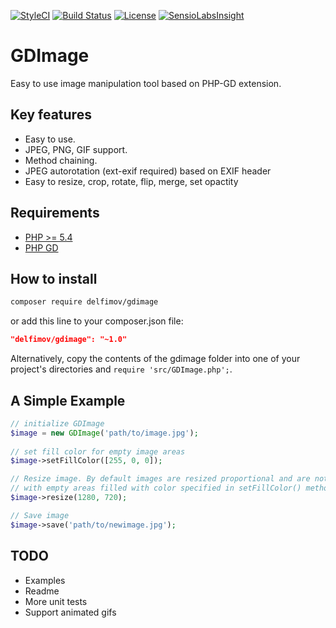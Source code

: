[![StyleCI](https://styleci.io/repos/99135056/shield?branch=master)](https://styleci.io/repos/99135056)
[![Build Status](https://travis-ci.org/delfimov/GDImage.svg?branch=master)](https://travis-ci.org/delfimov/GDImage)
[![License](https://img.shields.io/badge/license-MIT%20License-blue.svg)](https://github.com/delfimov/GDImage/blob/master/LICENSE)
[![SensioLabsInsight](https://insight.sensiolabs.com/projects/a6ab283e-ac26-4ff2-9b71-9aa2f0a45fbc/mini.png)](https://insight.sensiolabs.com/projects/a6ab283e-ac26-4ff2-9b71-9aa2f0a45fbc)

# GDImage

Easy to use image manipulation tool based on PHP-GD extension.

## Key features

 * Easy to use.
 * JPEG, PNG, GIF support. 
 * Method chaining.
 * JPEG autorotation (ext-exif required) based on EXIF header
 * Easy to resize, crop, rotate, flip, merge, set opactity

## Requirements

 * [PHP >= 5.4](http://www.php.net/)
 * [PHP GD](http://php.net/manual/image.installation.php)

## How to install

```sh
composer require delfimov/gdimage
```

or add this line to your composer.json file:

```json
"delfimov/gdimage": "~1.0"
```


Alternatively, copy the contents of the gdimage folder into one of 
your project's directories and `require 'src/GDImage.php';`. 

## A Simple Example

```php
// initialize GDImage
$image = new GDImage('path/to/image.jpg');
 
// set fill color for empty image areas
$image->setFillColor([255, 0, 0]);

// Resize image. By default images are resized proportional and are not cropped,  
// with empty areas filled with color specified in setFillColor() method
$image->resize(1280, 720);

// Save image
$image->save('path/to/newimage.jpg');
```

## TODO

 * Examples
 * Readme
 * More unit tests
 * Support animated gifs


